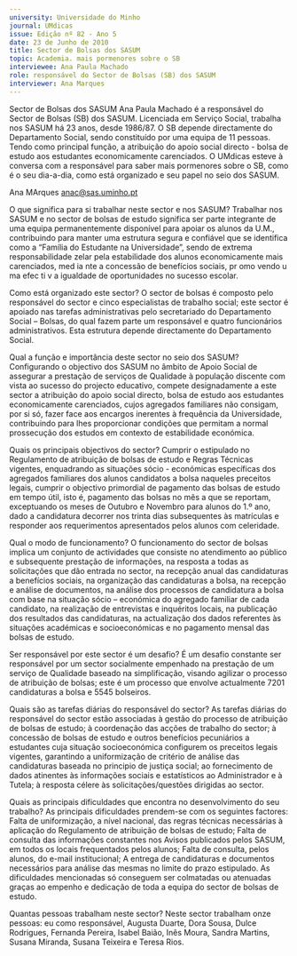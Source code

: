 ```yaml
---
university: Universidade do Minho
journal: UMdicas
issue: Edição nº 82 - Ano 5
date: 23 de Junho de 2010
title: Sector de Bolsas dos SASUM
topic: Academia. mais pormenores sobre o SB
interviewee: Ana Paula Machado
role: responsável do Sector de Bolsas (SB) dos SASUM
interviewer: Ana Marques
---
```




Sector de Bolsas dos SASUM
Ana Paula Machado é a responsável do Sector de Bolsas (SB) dos
SASUM. Licenciada em Serviço Social, trabalha nos SASUM há 23
anos, desde 1986/87. O SB depende directamente do
Departamento Social, sendo constituído por uma equipa de 11 pessoas.
Tendo como principal função, a atribuição do apoio social directo - bolsa de estudo aos estudantes economicamente carenciados. O UMdicas esteve à conversa com a responsável para saber mais pormenores sobre o SB, como é o seu dia-a-dia, como está organizado e seu papel no seio dos SASUM.


Ana MArques
anac@sas.uminho.pt


O que significa para si trabalhar
neste sector e nos SASUM?
Trabalhar nos SASUM e no sector
de bolsas de estudo significa ser
parte integrante de uma equipa
permanentemente disponível
para apoiar os alunos da U.M.,
contribuindo para manter uma
estrutura segura e confiável que
se identifica como a “Família do
Estudante na Universidade”,
sendo de extrema
responsabilidade zelar pela
estabilidade dos alunos
economicamente mais
carenciados, med ia nte a
concessão de benefícios sociais,
pr omo vendo u ma efec ti v a
igualdade de oportunidades no
sucesso escolar.


Como está organizado este
sector?
O sector de bolsas é composto pelo
responsável do sector e cinco
especialistas de trabalho social;
este sector é apoiado nas tarefas
administrativas pelo secretariado
do Departamento Social – Bolsas,
do qual fazem parte um
responsável e quatro funcionários
administrativos. Esta estrutura
depende directamente do
Departamento Social.


Qual a função e importância
deste sector no seio dos SASUM?
Configurando o objectivo dos
SASUM no âmbito de Apoio Social
de assegurar a prestação de
serviços de Qualidade à população
discente com vista ao sucesso do
projecto educativo, compete
designadamente a este sector a
atribuição do apoio social directo,
bolsa de estudo aos estudantes
economicamente carenciados,
cujos agregados familiares não
consigam, por si só, fazer face aos
encargos inerentes à frequência
da Universidade, contribuindo
para lhes proporcionar condições
que permitam a normal
prossecução dos estudos em
contexto de estabilidade
económica.


Quais os principais objectivos do
sector?
Cumprir o estipulado no
Regulamento de atribuição de
bolsas de estudo e Regras
Técnicas vigentes, enquadrando
as situações sócio - económicas
específicas dos agregados
familiares dos alunos candidatos a
bolsa naqueles preceitos legais,
cumprir o objectivo primordial de
pagamento das bolsas de estudo
em tempo útil, isto é, pagamento
das bolsas no mês a que se
reportam, exceptuando os meses
de Outubro e Novembro para
alunos do 1.º ano, dado a
candidatura decorrer nos trinta
dias subsequentes às matrículas e
responder aos requerimentos
apresentados pelos alunos com
celeridade.


Qual o modo de funcionamento?
O funcionamento do sector de
bolsas implica um conjunto de
actividades que consiste no
atendimento ao público e
subsequente prestação de
informações, na resposta a todas
as solicitações que dão entrada no
sector, na recepção anual das
candidaturas a benefícios sociais,
na organização das candidaturas a
bolsa, na recepção e análise de
documentos, na análise dos
processos de candidatura a bolsa
com base na situação sócio –
económica do agregado familiar
de cada candidato, na realização
de entrevistas e inquéritos locais,
na publicação dos resultados das
candidaturas, na actualização dos
dados referentes às situações
académicas e socioeconómicas e
no pagamento mensal das bolsas
de estudo.


Ser responsável por este sector é
um desafio?
É um desafio constante ser
responsável por um sector
socialmente empenhado na
prestação de um serviço de
Qualidade baseado na
simplificação, visando agilizar o
processo de atribuição de bolsas;
este é um processo que envolve
actualmente 7201 candidaturas a
bolsa e 5545 bolseiros.


Quais são as tarefas diárias do
responsável do sector?
As tarefas diárias do responsável
do sector estão associadas à
gestão do processo de atribuição
de bolsas de estudo; à
coordenação das acções de
trabalho do sector; à concessão de
bolsas de estudo e outros
benefícios pecuniários a
estudantes cuja situação
socioeconómica configurem os
preceitos legais vigentes,
garantindo a uniformização de
critério de análise das
candidaturas baseada no principio
de justiça social; ao fornecimento
de dados atinentes às
informações sociais e estatísticos
ao Administrador e à Tutela; à
resposta célere às
solicitações/questões dirigidas ao
sector.


Quais as principais dificuldades
que encontra no desenvolvimento do seu
trabalho?
As principais dificuldades
prendem-se com os seguintes
factores: Falta de uniformização, a
nível nacional, das regras técnicas
necessárias à aplicação do
Regulamento de atribuição de
bolsas de estudo; Falta de consulta
das informações constantes nos
Avisos publicados pelos SASUM,
em todos os locais frequentados
pelos alunos; Falta de consulta,
pelos alunos, do e-mail
institucional; A entrega de
candidaturas e documentos
necessários para análise das
mesmas no limite do prazo
estipulado. As dificuldades
mencionadas só conseguem ser
colmatadas ou atenuadas graças
ao empenho e dedicação de toda a
equipa do sector de bolsas de
estudo.


Quantas pessoas trabalham
neste sector?
Neste sector trabalham onze
pessoas: eu como responsável,
Augusta Duarte, Dora Sousa, Dulce
Rodrigues, Fernanda Pereira,
Isabel Baião, Inês Moura, Sandra
Martins, Susana Miranda, Susana
Teixeira e Teresa Rios.